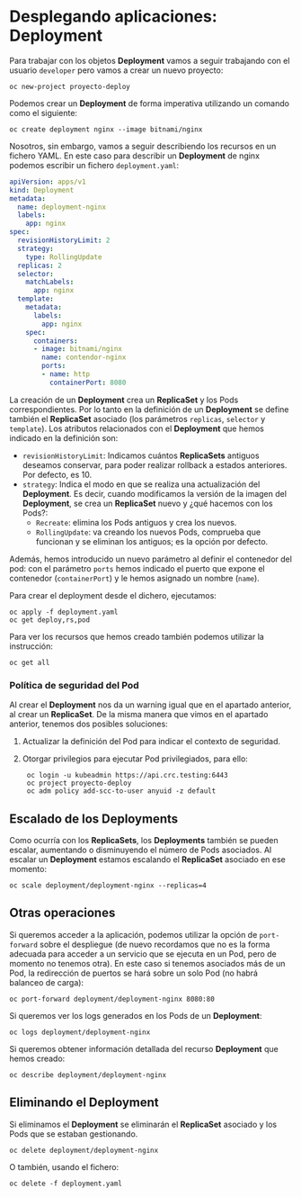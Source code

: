 # Desplegando aplicaciones: Deployment

Para trabajar con los objetos **Deployment** vamos a seguir trabajando con el usuario `developer` pero vamos a crear un nuevo proyecto:

    oc new-project proyecto-deploy

Podemos crear un **Deployment** de forma imperativa utilizando un comando como el siguiente:

    oc create deployment nginx --image bitnami/nginx

Nosotros, sin embargo, vamos a seguir describiendo los recursos en un fichero YAML. En este caso para describir un **Deployment** de nginx podemos escribir un fichero `deployment.yaml`:

```yaml
apiVersion: apps/v1
kind: Deployment
metadata:
  name: deployment-nginx
  labels:
    app: nginx
spec:
  revisionHistoryLimit: 2
  strategy:
    type: RollingUpdate
  replicas: 2
  selector:
    matchLabels:
      app: nginx
  template:
    metadata:
      labels:
        app: nginx
    spec:
      containers:
      - image: bitnami/nginx
        name: contendor-nginx
        ports:
        - name: http
          containerPort: 8080
```

La creación de un **Deployment** crea un **ReplicaSet** y los Pods correspondientes. Por lo tanto en la definición de un **Deployment** se define también el **ReplicaSet** asociado (los parámetros `replicas`, `selector` y `template`). Los atributos relacionados con el **Deployment** que hemos indicado en la definición son:

* `revisionHistoryLimit`: Indicamos cuántos **ReplicaSets** antiguos deseamos conservar, para poder realizar rollback a estados anteriores. Por defecto, es 10.
* `strategy`: Indica el modo en que se realiza una actualización del **Deployment**. Es decir, cuando modificamos la versión de la imagen del **Deployment**, se crea un **ReplicaSet** nuevo y ¿qué hacemos con los Pods?:
    * `Recreate`: elimina los Pods antiguos y crea los nuevos.
    * `RollingUpdate`: va creando los nuevos Pods, comprueba que funcionan y se eliminan los antiguos; es la opción por defecto.

Además, hemos introducido un nuevo parámetro al definir el contenedor del pod: con el parámetro `ports` hemos indicado el puerto que expone el contenedor (`containerPort`) y le hemos asignado un nombre (`name`).

Para crear el deployment desde el dichero, ejecutamos:

    oc apply -f deployment.yaml
    oc get deploy,rs,pod

Para ver los recursos que hemos creado también podemos utilizar la instrucción:

    oc get all

### Política de seguridad del Pod

Al crear el **Deployment** nos da un warning igual que en el apartado anterior, al crear un **ReplicaSet**. De la misma manera que vimos en el apartado anterior, tenemos dos posibles soluciones:

1. Actualizar la definición del Pod para indicar el contexto de seguridad.
2. Otorgar privilegios para ejecutar Pod privilegiados, para ello:
    
        oc login -u kubeadmin https://api.crc.testing:6443
        oc project proyecto-deploy
        oc adm policy add-scc-to-user anyuid -z default

## Escalado de los Deployments

Como ocurría con los **ReplicaSets**, los **Deployments** también se pueden escalar, aumentando o disminuyendo el número de Pods asociados. Al escalar un **Deployment** estamos escalando el **ReplicaSet** asociado en ese momento:

    oc scale deployment/deployment-nginx --replicas=4

## Otras operaciones

Si queremos acceder a la aplicación, podemos utilizar la opción de `port-forward` sobre el despliegue (de nuevo recordamos que no es la forma adecuada para acceder a un servicio que se ejecuta en un Pod, pero de momento no tenemos otra). En este caso si tenemos asociados más de un Pod, la redirección de puertos se hará sobre un solo Pod (no habrá balanceo de carga):

    oc port-forward deployment/deployment-nginx 8080:80

Si queremos ver los logs generados en los Pods de un **Deployment**:

    oc logs deployment/deployment-nginx

Si queremos obtener información detallada del recurso **Deployment** que hemos creado:

    oc describe deployment/deployment-nginx

## Eliminando el Deployment

Si eliminamos el **Deployment** se eliminarán el **ReplicaSet** asociado y los Pods que se estaban gestionando.

    oc delete deployment/deployment-nginx

O también, usando el fichero:

    oc delete -f deployment.yaml